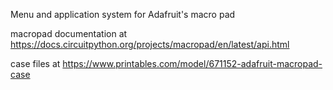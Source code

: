 Menu and application system for Adafruit's macro pad

macropad documentation at https://docs.circuitpython.org/projects/macropad/en/latest/api.html

case files at https://www.printables.com/model/671152-adafruit-macropad-case
